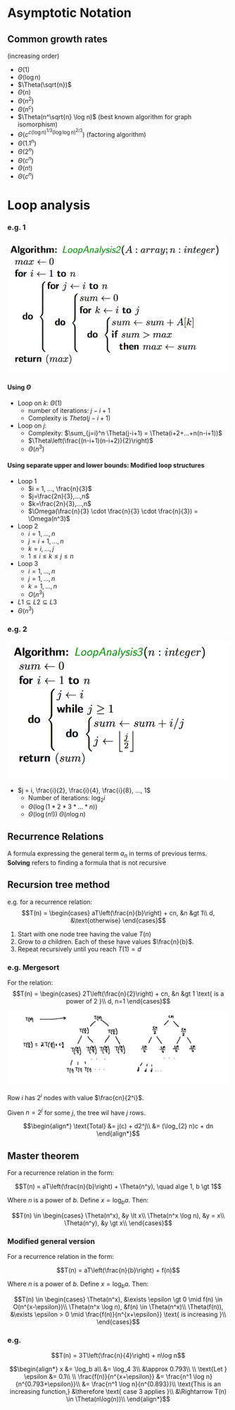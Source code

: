 # Asymptotic Notation

## Common growth rates
(increasing order)

- $\Theta(1)$
- $\Theta(\log n)$
- $\Theta(\sqrt{n})$
- $\Theta(n)$
- $\Theta(n^2)$
- $\Theta(n^c)$
- $\Theta(n^\sqrt{n} \log n)$ (best known algorithm for graph isomorphism)
- $\Theta(c^{c(\log n)^{1/3}(\log \log n)^{2/3}})$ (factoring algorithm)
- $\Theta(1.1^n)$
- $\Theta(2^n)$
- $\Theta(c^n)$
- $\Theta(n!)$
- $\Theta(c^n)$

# Loop analysis
### e.g. 1
<img src="img/loop.png">

#### Using $\Theta$
- Loop on $k$: $\Theta(1)$
  - number of iterations: $j-i+1$
  - Complexity is $Theta(j-i+1)$
- Loop on $j$:
  - Complexity: $\sum_{j=i}^n \Theta(j-i+1) = \Theta(i+2+...+n(n-i+1))$
  - $\Theta\left(\frac{(n-i+1)(n-i+2)}{2}\right)$
  - $\Theta(n^3)$

#### Using separate upper and lower bounds: Modified loop structures
- Loop 1
  - $i = 1, ..., \frac{n}{3}$
  - $j=\frac{2n}{3},...,n$
  - $k=\frac{2n}{3},...,n$
  - $\Omega(\frac{n}{3} \cdot \frac{n}{3} \cdot \frac{n}{3}) = \Omega(n^3)$
- Loop 2
  - $i=1,...,n$
  - $j=i+1,...,n$
  - $k=i,...,j$
  - $1 \le i \le k \le j \le n$
- Loop 3
  - $i=1,...,n$
  - $j=1,...,n$
  - $k=1,...,n$
  - $O(n^3)$
- $L1 \subseteq L2 \subseteq L3$
- $\Theta(n^3)$


### e.g. 2
<img src="img/loop2.png">

- $j = i, \frac{i}{2}, \frac{i}{4}, \frac{i}{8}, ..., 1$
  - Number of iterations: $\log_{2} i$
  - $\Theta(\log(1*2*3*...*n))$
  - $\Theta(\log(n!))$
   $\Theta(n\log n)$


## Recurrence Relations
A formula expressing the general term $a_n$ in terms of previous terms. **Solving** refers to finding a formula that is not recursive

## Recursion tree method
e.g. for a recurrence relation:
$$T(n) = \begin{cases}
aT\left(\frac{n}{b}\right) + cn, &n &gt 1\\
d, &\text{otherwise}
\end{cases}$$

1. Start with one node tree having the value $T(n)$
2. Grow to $a$ children. Each of these have values $\frac{n}{b}$.
3. Repeat recursively until you reach $T(1) = d$

### e.g. Mergesort
For the relation:
$$T(n) = \begin{cases}
2T\left(\frac{n}{2}\right) + cn, &n &gt 1 \text{ is a power of 2 }\\
d, n=1
\end{cases}$$

<img src="img/recursion_tree.png">

Row $i$ has $2^i$ nodes with value $\frac{cn}{2^i}$.

Given $n=2^j$ for some $j$, the tree wil have $j$ rows.

$$\begin{align*}
\text{Total} &= j(c) + d2^j\\
&= (\log_{2} n)c + dn
\end{align*}$$

## Master theorem
For a recurrence relation in the form:

$$T(n) = aT\left(\frac{n}{b}\right) + \Theta(n^y), \quad a\ge 1, b \gt 1$$

Where $n$ is a power of $b$. Define $x=\log_b{a}$. Then:

$$T(n) \in \begin{cases}
\Theta(n^x), &y \lt x\\
\Theta(n^x \log n), &y = x\\
\Theta(n^y), &y \gt x\\
\end{cases}$$

### Modified general version

For a recurrence relation in the form:

$$T(n) = aT\left(\frac{n}{b}\right) + f(n)$$

Where $n$ is a power of $b$. Define $x=\log_b{a}$. Then:


$$T(n) \in \begin{cases}
\Theta(n^x), &\exists \epsilon \gt 0 \mid f(n) \in O(n^{x-\epsilon})\\
\Theta(n^x \log n), &f(n) \in \Theta(n^x)\\
\Theta(f(n)), &\exists \epsilon > 0 \mid \frac{f(n)}{n^{x+\epsilon}} \text{ is increasing }\\
\end{cases}$$

### e.g.
$$T(n) = 3T\left(\frac{n}{4}\right) + n\log n$$

$$\begin{align*}
x &= \log_b a\\
&= \log_4 3\\
&\approx 0.793\\
\\
\text{Let } \epsilon &= 0.1\\
\\
\frac{f(n)}{n^{x+\epsilon}} &= \frac{n^1 \log n}{n^{0.793+\epsilon}}\\
&= \frac{n^1 \log n}{n^{0.893}}\\
\text{This is an increasing function,} &\therefore \text{ case 3 applies }\\
&\Rightarrow T(n) \in \Theta(n\log(n))\\
\end{align*}$$
